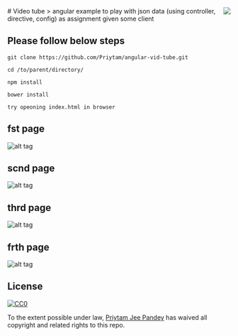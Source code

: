 <img src="https://lh3.googleusercontent.com/-lTK0EFd5OVo/AAAAAAAAAAI/AAAAAAAAABY/_SsW6-AREEw/s60-p-rw-no/photo.jpg"  align="right" />
# Video tube
> angular example to play with json data (using controller, directive, config) as assignment given some client


## Please follow below steps

```
git clone https://github.com/Priytam/angular-vid-tube.git

cd /to/parent/directory/

npm install 

bower install 

try opeoning index.html in browser
```

## fst page
![alt tag](https://github.com/Priytam/angular-vid-tube/blob/master/readmeImage/fst.jpg)

## scnd page
![alt tag](https://github.com/Priytam/angular-vid-tube/blob/master/readmeImage/scnd.jpg)

## thrd page
![alt tag](https://github.com/Priytam/angular-vid-tube/blob/master/readmeImage/thrd.jpg)

## frth page
![alt tag](https://github.com/Priytam/angular-vid-tube/blob/master/readmeImage/fourth.jpg)

## License

[![CC0](https://licensebuttons.net/p/zero/1.0/88x31.png)](http://creativecommons.org/publicdomain/zero/1.0/)

To the extent possible under law, [Priytam Jee Pandey](https://www.linkedin.com/in/priytam-jee-pandey-80482675?trk=hp-identity-photo) has waived all copyright and related rights to this repo.
